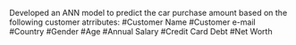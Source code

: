 Developed an ANN model to predict the car purchase amount based on the following customer atrributes:
#Customer Name
#Customer e-mail
#Country
#Gender
#Age
#Annual Salary
#Credit Card Debt
#Net Worth
